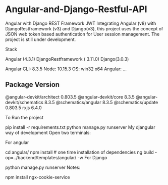 # Angular-and-Django-Restful-API
Angular with Django REST Framework JWT
Integrating Angular (v8) with DjangoRestframework (v3) and Django(v3), this project uses the concept of JSON web token based authentication for User session management. The project is still under development.

Stack

Angular (4.3.1)
DjangoRestframework ( 3.11.0)
Django(3.0.3)



Angular CLI: 8.3.5
Node: 10.15.3
OS: win32 x64
Angular:
...

Package                      Version
------------------------------------------------------
@angular-devkit/architect    0.803.5
@angular-devkit/core         8.3.5
@angular-devkit/schematics   8.3.5
@schematics/angular          8.3.5
@schematics/update           0.803.5
rxjs                         6.4.0


To Run the project

pip install -r requirements.txt
python manage.py runserver
My djangular way of development
Open two terminals:

For angular

cd angular/
npm install # one time installation of dependencies
ng build -op=../backend/templates/angular/ -w
For Django

python manage.py runserver
Notes:

npm install ngx-cookie-service
